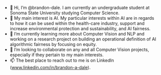 - 👋 Hi, I’m @brandon-dale. I am currently an undergraduate student at Sonoma State University studying Computer Science.
- 👀 My main interest is AI. My particular interests within AI are in regards to how it can be used within the health-care industry, support and increase environmental protection and sustainability, and AI fairness.
- 🌱 I’m currently learning more about Computer Vision and NLP and working on a research project on building an operational definition of AI algorithmic fairness by focusing on equity.
- 💞️ I’m looking to collaborate on any and all Computer Vision projects, especially if they pertain to my main interests.
- 📫 The best place to reach out to me is on LinkedIn (www.linkedin.com/in/brandon-a-dale).

<!---
brandon-dale/brandon-dale is a ✨ special ✨ repository because its `README.md` (this file) appears on your GitHub profile.
You can click the Preview link to take a look at your changes.
--->
